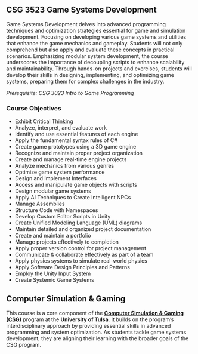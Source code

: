 ## CSG 3523 Game Systems Development
Game Systems Development delves into advanced programming techniques and optimization strategies essential for game and simulation development. Focusing on developing various game systems and utilities that enhance the game mechanics and gameplay. Students will not only comprehend but also apply and evaluate these concepts in practical scenarios. Emphasizing modular system development, the course underscores the importance of decoupling scripts to enhance scalability and maintainability. Through hands-on projects and exercises, students will develop their skills in designing, implementing, and optimizing game systems, preparing them for complex challenges in the industry.

*Prerequisite: CSG 3023 Intro to Game Programming*

### Course Objectives
- Exhibit Critical Thinking
- Analyze, interpret, and evaluate work
- Identify and use essential features of each engine
- Apply the fundamental syntax rules of C#
- Create game prototypes using a 3D game engine
- Recognize and maintain proper project organization
- Create and manage real-time engine projects
- Analyze mechanics from various genres
- Optimize game system performance
- Design and Implement Interfaces
- Access and manipulate game objects with scripts
- Design modular game systems
- Apply AI Techniques to Create Intelligent NPCs
- Manage Assemblies
- Structure Code with Namespaces
- Develop Custom Editor Scripts in Unity
- Create Unified Modeling Language (UML) diagrams
- Maintain detailed and organized project documentation
- Create and maintain a portfolio
- Manage projects effectively to completion
- Apply proper version control for project management
- Communicate & collaborate effectively as part of a team
- Apply physics systems to simulate real-world physics
- Apply Software Design Principles and Patterns
- Employ the Unity Input System
- Create Systemic Game Systems
  
## Computer Simulation & Gaming 
This course is a core component of the [**Computer Simulation & Gaming (CSG)**](https://utulsa.edu/programs/computer-simulation-gaming/) program at the **University of Tulsa**. It builds on the program’s interdisciplinary approach by providing essential skills in advanced programming and system optimization. As students tackle game systems development, they are aligning their learning with the broader goals of the CSG program.
